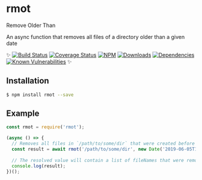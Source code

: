 # rmot
Remove Older Than

An async function that removes all files of a directory older than a given date

✨ [![Build Status](http://img.shields.io/travis/seppevs/rmot.svg?style=flat)](https://travis-ci.org/seppevs/rmot) [![Coverage Status](https://coveralls.io/repos/github/seppevs/rmot/badge.svg?branch=master)](https://coveralls.io/r/seppevs/rmot) [![NPM](http://img.shields.io/npm/v/rmot.svg?style=flat)](https://www.npmjs.org/package/rmot) [![Downloads](http://img.shields.io/npm/dm/rmot.svg?style=flat)](https://www.npmjs.org/package/rmot) [![Dependencies](https://david-dm.org/seppevs/rmot.svg)](https://david-dm.org/seppevs/rmot) [![Known Vulnerabilities](https://snyk.io/test/github/seppevs/rmot/badge.svg)](https://snyk.io/test/github/seppevs/rmot) ✨


## Installation
```bash
$ npm install rmot --save
```

## Example
```javascript
const rmot = require('rmot');

(async () => {
  // Removes all files in `/path/to/some/dir` that were created before '2019-06-05T19:48:48.049Z'
  const result = await rmot('/path/to/some/dir', new Date('2019-06-05T19:48:48.049Z'));
  
  // The resolved value will contain a list of fileNames that were removed
  console.log(result);
})();

```
